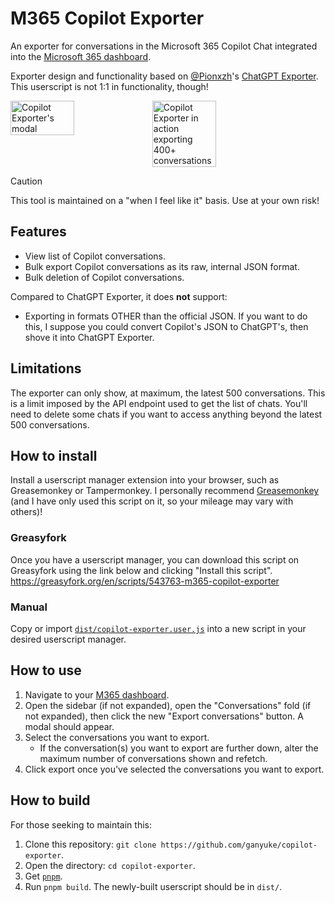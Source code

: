 # M365 Copilot Exporter
An exporter for conversations in the Microsoft 365 Copilot Chat integrated into the [Microsoft 365 dashboard](https://m365.cloud.microsoft/chat/).

Exporter design and functionality based on [@Pionxzh](https://github.com/pionxzh)'s [ChatGPT Exporter](https://github.com/pionxzh/chatgpt-exporter). This userscript is not 1:1 in functionality, though!


<div style="display:flex">
  <img width="45%" src="https://github.com/user-attachments/assets/267c86c5-ed41-4989-924f-ae1f1aafb8c7" alt="Copilot Exporter's modal">
  <img width="45%" src="https://github.com/user-attachments/assets/4033fe5a-9ef7-40cc-bf2f-00f1a25f6886" alt="Copilot Exporter in action exporting 400+ conversations">
</div>

> [!CAUTION]
> This tool is maintained on a "when I feel like it" basis. Use at your own risk!

## Features
- View list of Copilot conversations.
- Bulk export Copilot conversations as its raw, internal JSON format.
- Bulk deletion of Copilot conversations.

Compared to ChatGPT Exporter, it does **not** support:
- Exporting in formats OTHER than the official JSON. If you want to do this, I suppose you could convert Copilot's JSON to ChatGPT's, then shove it into ChatGPT Exporter.

## Limitations
The exporter can only show, at maximum, the latest 500 conversations. This is a limit imposed by the API endpoint used to get the list of chats. You'll need to delete some chats if you want to access anything beyond the latest 500 conversations.

## How to install
Install a userscript manager extension into your browser, such as Greasemonkey or Tampermonkey. I personally recommend [Greasemonkey](https://addons.mozilla.org/en-US/firefox/addon/greasemonkey/) (and I have only used this script on it, so your mileage may vary with others)!

### Greasyfork
Once you have a userscript manager, you can download this script on Greasyfork using the link below and clicking "Install this script".
https://greasyfork.org/en/scripts/543763-m365-copilot-exporter

### Manual
Copy or import [`dist/copilot-exporter.user.js`](https://github.com/ganyuke/copilot-exporter/blob/master/dist/copilot-exporter.user.js) into a new script in your desired userscript manager.

## How to use
1. Navigate to your [M365 dashboard](https://m365.cloud.microsoft/chat/).
2. Open the sidebar (if not expanded), open the "Conversations" fold (if not expanded), then click the new "Export conversations" button. A modal should appear.
3. Select the conversations you want to export.
   - If the conversation(s) you want to export are further down, alter the maximum number of conversations shown and refetch.
4. Click export once you've selected the conversations you want to export.

## How to build
For those seeking to maintain this:
1. Clone this repository: `git clone https://github.com/ganyuke/copilot-exporter`.
2. Open the directory: `cd copilot-exporter`.
1. Get [`pnpm`](https://pnpm.io/installation).
2. Run `pnpm build`. The newly-built userscript should be in `dist/`.
